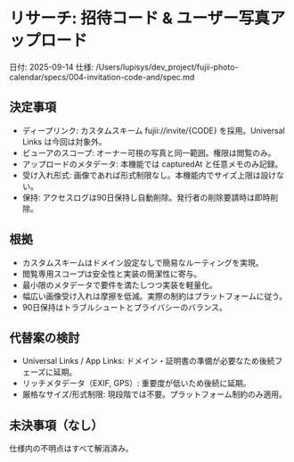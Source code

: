 # リサーチ: 招待コード & ユーザー写真アップロード

日付: 2025-09-14
仕様: /Users/lupisys/dev_project/fujii-photo-calendar/specs/004-invitation-code-and/spec.md

## 決定事項
- ディープリンク: カスタムスキーム fujii://invite/{CODE} を採用。Universal Links は今回は対象外。
- ビューアのスコープ: オーナー可視の写真と同一範囲。権限は閲覧のみ。
- アップロードのメタデータ: 本機能では capturedAt と任意メモのみ記録。
- 受け入れ形式: 画像であれば形式制限なし。本機能内でサイズ上限は設けない。
- 保持: アクセスログは90日保持し自動削除。発行者の削除要請時は即時削除。
 

## 根拠
- カスタムスキームはドメイン設定なしで簡易なルーティングを実現。
- 閲覧専用スコープは安全性と実装の簡潔性に寄与。
- 最小限のメタデータで要件を満たしつつ実装を軽量化。
- 幅広い画像受け入れは摩擦を低減。実際の制約はプラットフォームに従う。
- 90日保持はトラブルシュートとプライバシーのバランス。

## 代替案の検討
- Universal Links / App Links: ドメイン・証明書の準備が必要なため後続フェーズに延期。
- リッチメタデータ（EXIF, GPS）: 重要度が低いため後続に延期。
- 厳格なサイズ/形式制限: 現段階では不要。プラットフォーム制約のみ適用。

## 未決事項（なし）
仕様内の不明点はすべて解消済み。

